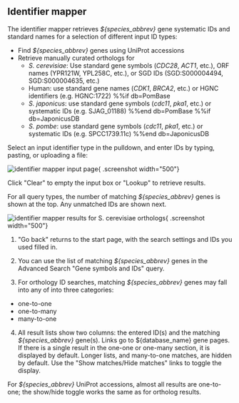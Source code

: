 ## Identifier mapper

The identifier mapper retrieves *${species_abbrev}* gene systematic IDs and standard names for a selection of different input ID types:

- Find *${species_abbrev}* genes using UniProt accessions
- Retrieve manually curated orthologs for
   - *S. cerevisiae*: Use standard gene symbols (*CDC28*, *ACT1*, etc.), ORF names (YPR121W, YPL258C, etc.), or SGD IDs (SGD:S000004494, SGD:S000004635, etc.)
   - Human: use standard gene names (*CDK1*, *BRCA2*, etc.) or HGNC identifiers (e.g. HGNC:1722)
%%if db=PomBase
   - *S. japonicus*: use standard gene symbols (*cdc11*, *pka1*, etc.) or systematic IDs (e.g. SJAG_01188)
%%end db=PomBase
%%if db=JaponicusDB
  - *S. pombe*: use standard gene symbols (*cdc11*, *pka1*, etc.) or systematic IDs (e.g. SPCC1739.11c)
%%end db=JaponicusDB

Select an input identifier type in the pulldown, and enter IDs by
typing, pasting, or uploading a file:

![identifier mapper input page](assets/id_mapper_input.png){ .screenshot width="500"}

Click "Clear" to empty the input box or "Lookup" to retrieve results.

For all query types, the number of matching *${species_abbrev}* genes is shown
at the top. Any unmatched IDs are shown next.

![identifier mapper results for S. cerevisiae orthologs](assets/id_mapper_results.png){ .screenshot width="500"}

1. "Go back" returns to the start page, with the search settings and
IDs you used filled in.

2. You can use the list of matching *${species_abbrev}* genes in the Advanced
Search "Gene symbols and IDs" query.

3. For orthology ID searches, matching *${species_abbrev}* genes may fall into
any of into three categories:

- one-to-one
- one-to-many
- many-to-one

4. All result lists show two columns: the entered ID(s) and the
matching *${species_abbrev}* gene(s). Links go to ${database_name} gene pages. If there
is a single result in the one-one or one-many section, it is displayed
by default. Longer lists, and many-to-one matches, are hidden by
default. Use the "Show matches/Hide matches" links to toggle the
display.

For *${species_abbrev}* UniProt accessions, almost all results are one-to-one;
the show/hide toggle works the same as for ortholog results.
